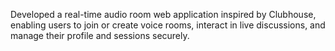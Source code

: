 Developed a real-time audio room web application inspired by Clubhouse, enabling users to join or create voice rooms, interact in live discussions, and manage their profile and sessions securely.
